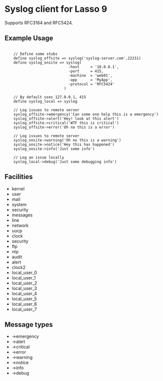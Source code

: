 # Syslog client for Lasso 9

Supports RFC3164 and RFC5424.

## Example Usage

```lasso
	
	// Define some stubs
	define syslog_offsite => syslog('syslog-server.com',22231)
	define syslog_onsite => syslog(
							 -host     = '10.0.0.1',
							 -port     = 415,
							 -machine  = 'web01',
							 -app      = 'MyApp',
							 -protocol = 'RFC5424' 
						   )

	// By default uses 127.0.0.1, 415
   	define syslog_local => syslog

   	// Log issues to remote server
	syslog_offsite->emergency('Can some one help this is a emergency')
	syslog_offsite->alert('Hey! look at this alert')
	syslog_offsite->critical('WTF this is critical')
	syslog_offsite->error('Oh no this is a error')
	
   	// Log issues to remote server
	syslog_onsite->warning('Oh no this is a warning')
	syslog_onsite->notice('Hey this has happened')
	syslog_onsite->info('Just some info')

   	// Log an issue locally
	syslog_local->debug('Just some debugging info')

```

## Facilities

- kernel
- user
- mail
- system
- security
- messages
- line
- network
- uucp
- clock
- security
- ftp
- ntp
- audit
- alert
- clock2
- local_user_0
- local_user_1
- local_user_2
- local_user_3
- local_user_4
- local_user_5
- local_user_6
- local_user_7

## Message types

- ->emergency
- ->alert
- ->critical
- ->error
- ->warning
- ->notice
- ->info
- ->debug

